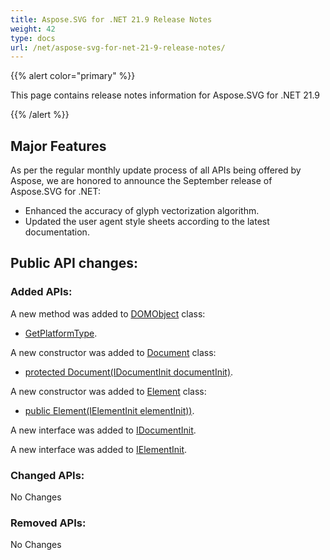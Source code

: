 ```yaml
---
title: Aspose.SVG for .NET 21.9 Release Notes
weight: 42
type: docs
url: /net/aspose-svg-for-net-21-9-release-notes/
---
```

{{% alert color="primary" %}}

This page contains release notes information for Aspose.SVG for .NET 21.9

{{% /alert %}}

## **Major Features**

As per the regular monthly update process of all APIs being offered by Aspose, we are honored to announce the September release of Aspose.SVG for .NET:

* Enhanced the accuracy of glyph vectorization algorithm.
* Updated the user agent style sheets according to the latest documentation.

## **Public API changes:**

### **Added APIs:**

A new method was added to [DOMObject](https://apireference.aspose.com/svg/net/aspose.svg.dom/domobject) class:

* [GetPlatformType](https://apireference.aspose.com/svg/net/aspose.svg.dom/domobject/methods/getplatformtype).

A new constructor was added to [Document](https://apireference.aspose.com/svg/net/aspose.svg.dom/document) class:

* [protected Document(IDocumentInit documentInit)](https://apireference.aspose.com/svg/net/aspose.svg.dom/document/constructors/main).

A new constructor was added to [Element](https://apireference.aspose.com/svg/net/aspose.svg.dom/element) class:

* [public Element(IElementInit elementInit))](https://apireference.aspose.com/svg/net/aspose.svg.dom/element/constructors/main).

A new interface was added to [IDocumentInit](https://apireference.aspose.com/svg/net/aspose.svg.dom/idocumentinit).

A new interface was added to [IElementInit](https://apireference.aspose.com/svg/net/aspose.svg.dom/ielementinit).

### **Changed APIs:**

No Changes

### **Removed APIs:**

No Changes